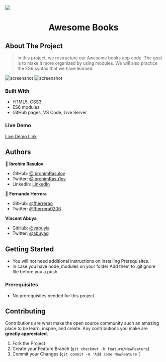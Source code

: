 ![](https://img.shields.io/badge/Microverse-blueviolet)
<h1 align="center">Awesome Books</h1>

## About The Project

> In this project, we restructure our Awesome books app code. The goal is to make it more organized by using modules. We will also practice the ES6 syntax that we have learned.

![screenshot](Assets/Screenshot1.png)
![screenshot](Assets/Screenshot2.png)

### Built With

- HTML5, CSS3
- ES6 modules
- GitHub pages, VS Code, Live Server

### Live Demo

[Live Demo Link](https://ibrohimrasulov.github.io/AwesomeBooks-with-ES6/)

## Authors

👤 **Ibrohim Rasulov**

- GitHub: [@IbrohimRasulov](https://github.com/IbrohimRasulov)
- Twitter: [@IbrohimRasu1ov](https://twitter.com/IbrohimRasu1ov)
- LinkedIn: [LinkedIn](https://www.linkedin.com/in/ibrohim-rasulov-a88352209/)

👤 **Fernando Herrera**

- GitHub: [@fherrerao](https://github.com/fherrerao)
- Twitter: [@fherrera0206](https://twitter.com/fherrera0206)

**Vincent Abuya**

- GitHub: [@vabuyia](https://github.com/vabuyia)
- Twitter: [@abuyag](https://twitter.com/abuyag)

## Getting Started

* You will not need additional instructions on installing Prerequisites.
* In case you have node_modules on your folder Add them to .gitignore file before you a push.

### Prerequisites

* No prerequisites needed for this project.


## Contributing

Contributions are what make the open source community such an amazing place to be learn, inspire, and create. Any contributions you make are **greatly appreciated**.

1. Fork the Project
2. Create your Feature Branch (`git checkout -b feature/NewFeature`)
3. Commit your Changes (`git commit -m 'Add some NewFeature'`)
